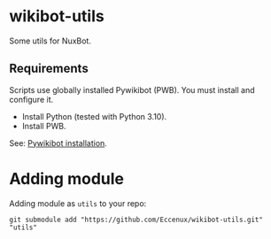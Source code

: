 # wikibot-utils

Some utils for NuxBot.

## Requirements

Scripts use globally installed Pywikibot (PWB). You must install and configure it. 

  - Install Python (tested with Python 3.10).
  - Install PWB.
  
See: [Pywikibot installation](https://doc.wikimedia.org/pywikibot/stable/installation.html).

# Adding module

Adding module as `utils` to your repo:
```
git submodule add "https://github.com/Eccenux/wikibot-utils.git" "utils"
```
